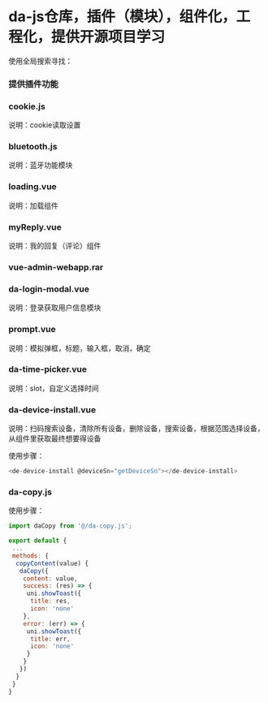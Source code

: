 # da-js仓库，插件（模块），组件化，工程化，提供开源项目学习

使用全局搜索寻找：

### 提供插件功能

### cookie.js

说明：cookie读取设置

### bluetooth.js

说明：蓝牙功能模块

### loading.vue

说明：加载组件

### myReply.vue

说明：我的回复（评论）组件

### vue-admin-webapp.rar

### da-login-modal.vue

说明：登录获取用户信息模块

### prompt.vue

说明：模拟弹框，标题，输入框，取消，确定

### da-time-picker.vue

说明：slot，自定义选择时间

### da-device-install.vue

说明：扫码搜索设备，清除所有设备，删除设备，搜索设备，根据范围选择设备，从组件里获取最终想要得设备

使用步骤：

```js
<de-device-install @deviceSn="getDeviceSn"></de-device-install>
```

### da-copy.js

使用步骤：

```js
import daCopy from '@/da-copy.js';

export default {
 ...
 methods: {
  copyContent(value) {
   daCopy({
    content: value,
    success: (res) => {
     uni.showToast({
      title: res,
      icon: 'none'
    },
    error: (err) => {
     uni.showToast({
      title: err,
      icon: 'none'
     }
    }
   })
  }
 }
}
```
